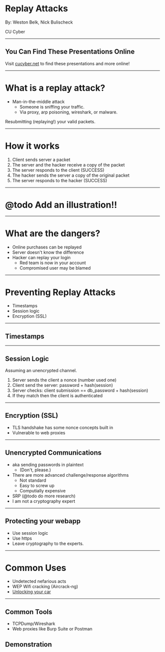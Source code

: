 # Replay Attacks

By: Weston Belk, Nick Bulischeck

CU Cyber

---

## You Can Find These Presentations Online

Visit [cucyber.net](https://cucyber.net) to find these presentations and more online!

---

# What is a replay attack?

* Man-in-the-middle attack
	- Someone is sniffing your traffic.
	- Via proxy, arp poisoning, wireshark, or  malware.

Resubmitting (replaying!) your valid packets.

---

# How it works

1. Client sends server a packet
2. The server and the hacker receive a copy of the packet
3. The server responds to the client (SUCCESS)
4. The hacker sends the server a copy of the original packet
5. The server responds to the hacker (SUCCESS)

---

# @todo Add an illustration!!

---

# What are the dangers?

* Online purchases can be replayed
* Server doesn't know the difference
* Hacker can replay your login
	- Red team is now in your account
	- Compromised user may be blamed

---

# Preventing Replay Attacks

* Timestamps
* Session logic
* Encryption (SSL)

---

## Timestamps

---

## Session Logic

Assuming an unencrypted channel.

1. Server sends the client a nonce (number used one)
2. Client send the server: password + hash(session)
3. Server checks: client submission == db_password + hash(session)
4. If they match then the client is authenticated

---

## Encryption (SSL)

* TLS handshake has some nonce concepts built in
* Vulnerable to web proxies

---

## Unencrypted Communications

* aka sending passwords in plaintext
	- (Don't, please.)
* There are more advanced challenge/response algorithms
	- Not standard
	- Easy to screw up
	- Computially expensive
* SRP (@todo do more research)
* I am not a cryptography expert

---

## Protecting your webapp

* Use session logic
* Use https
* Leave cryptography to the experts.

---

# Common Uses

* Undetected nefarious acts
* WEP Wifi cracking (Aircrack-ng)
* [Unlocking your car](https://www.youtube.com/watch?v=Q-OlgVLHIDs)

---

## Common Tools

* TCPDump/Wireshark
* Web proxies like Burp Suite or Postman

## Demonstration
